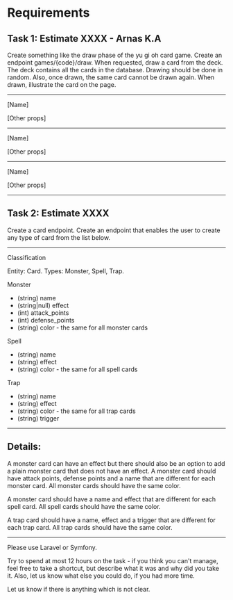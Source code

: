 # Requirements

## Task 1:  Estimate XXXX - Arnas K.A
Create something like the draw phase of the yu gi oh card game.
Create an endpoint games/{code}/draw. When requested, draw a card from the deck.
The deck contains all the cards in the database.
Drawing should be done in random.
Also, once drawn, the same card cannot be drawn again.
When drawn, illustrate the card on the page.

___
[Name]

[Other props]
___
[Name]

[Other props]
___
[Name]

[Other props]
___

## Task 2: Estimate XXXX
Create a card endpoint.
Create an endpoint that enables the user to create any type of card from the list below.

----------
Classification

Entity: Card.
Types: Monster, Spell, Trap.

Monster
- (string)      name
- (string|null) effect
- (int)         attack_points
- (int)         defense_points
- (string)      color - the same for all monster cards

Spell
- (string)      name
- (string)      effect
- (string)      color - the same for all spell cards

Trap
- (string)      name
- (string)      effect
- (string)      color - the same for all trap cards
- (string)      trigger

----------
## Details:

A monster card can have an effect but there should also be an option to add a plain monster card that does not have an effect.
A monster card should have attack points, defense points and a name that are different for each monster card.
All monster cards should have the same color.

A monster card should have a name and effect that are different for each spell card.
All spell cards should have the same color.

A trap card should have a name, effect and a trigger that are different for each trap card.
All trap cards should have the same color.

----

Please use Laravel or Symfony.

Try to spend at most 12 hours on the task - if you think you can't manage, feel free to take a shortcut, but describe what it was and why did you take it. Also, let us know what else you could do, if you had more time.

Let us know if there is anything which is not clear.
